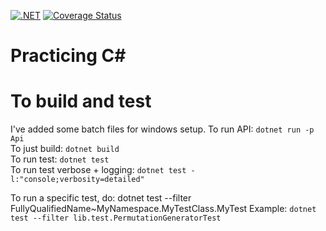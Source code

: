 [![.NET](https://github.com/deanagan/practice-csharp/actions/workflows/dotnet.yml/badge.svg)](https://github.com/deanagan/practice-csharp/actions/workflows/dotnet.yml)
[![Coverage Status](https://coveralls.io/repos/github/deanagan/csharp-design-patterns/badge.svg?branch=master)](https://coveralls.io/github/deanagan/csharp-design-patterns?branch=master)
# Practicing C#

# To build and test
I've added some batch files for windows setup.
To run API: `dotnet run -p Api` <br>
To just build: `dotnet build` <br>
To run test: `dotnet test` <br>
To run test verbose + logging: `dotnet test -l:"console;verbosity=detailed"`


To run a specific test, do: dotnet test --filter FullyQualifiedName~MyNamespace.MyTestClass.MyTest
Example:
`dotnet test --filter lib.test.PermutationGeneratorTest`
